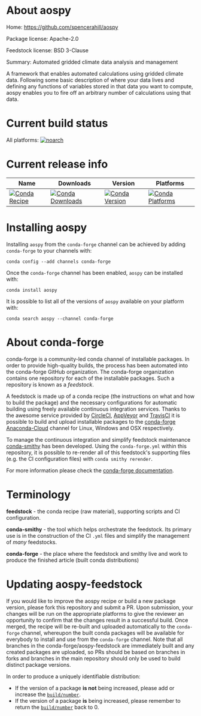 About aospy
===========

Home: https://github.com/spencerahill/aospy

Package license: Apache-2.0

Feedstock license: BSD 3-Clause

Summary: Automated gridded climate data analysis and management

A framework that enables automated calculations using gridded
climate data. Following some basic description of where your data
lives and defining any functions of variables stored in that data
you want to compute, aospy enables you to fire off an arbitrary
number of calculations using that data.


Current build status
====================

All platforms:
[![noarch](https://img.shields.io/circleci/project/github/conda-forge/aospy-feedstock/master.svg?label=noarch)](https://circleci.com/gh/conda-forge/aospy-feedstock)

Current release info
====================

| Name | Downloads | Version | Platforms |
| --- | --- | --- | --- |
| [![Conda Recipe](https://img.shields.io/badge/recipe-aospy-green.svg)](https://anaconda.org/conda-forge/aospy) | [![Conda Downloads](https://img.shields.io/conda/dn/conda-forge/aospy.svg)](https://anaconda.org/conda-forge/aospy) | [![Conda Version](https://img.shields.io/conda/vn/conda-forge/aospy.svg)](https://anaconda.org/conda-forge/aospy) | [![Conda Platforms](https://img.shields.io/conda/pn/conda-forge/aospy.svg)](https://anaconda.org/conda-forge/aospy) |

Installing aospy
================

Installing `aospy` from the `conda-forge` channel can be achieved by adding `conda-forge` to your channels with:

```
conda config --add channels conda-forge
```

Once the `conda-forge` channel has been enabled, `aospy` can be installed with:

```
conda install aospy
```

It is possible to list all of the versions of `aospy` available on your platform with:

```
conda search aospy --channel conda-forge
```


About conda-forge
=================

conda-forge is a community-led conda channel of installable packages.
In order to provide high-quality builds, the process has been automated into the
conda-forge GitHub organization. The conda-forge organization contains one repository
for each of the installable packages. Such a repository is known as a *feedstock*.

A feedstock is made up of a conda recipe (the instructions on what and how to build
the package) and the necessary configurations for automatic building using freely
available continuous integration services. Thanks to the awesome service provided by
[CircleCI](https://circleci.com/), [AppVeyor](http://www.appveyor.com/)
and [TravisCI](https://travis-ci.org/) it is possible to build and upload installable
packages to the [conda-forge](https://anaconda.org/conda-forge)
[Anaconda-Cloud](http://docs.anaconda.org/) channel for Linux, Windows and OSX respectively.

To manage the continuous integration and simplify feedstock maintenance
[conda-smithy](http://github.com/conda-forge/conda-smithy) has been developed.
Using the ``conda-forge.yml`` within this repository, it is possible to re-render all of
this feedstock's supporting files (e.g. the CI configuration files) with ``conda smithy rerender``.

For more information please check the [conda-forge documentation](https://conda-forge.org/docs/).

Terminology
===========

**feedstock** - the conda recipe (raw material), supporting scripts and CI configuration.

**conda-smithy** - the tool which helps orchestrate the feedstock.
                   Its primary use is in the construction of the CI ``.yml`` files
                   and simplify the management of *many* feedstocks.

**conda-forge** - the place where the feedstock and smithy live and work to
                  produce the finished article (built conda distributions)


Updating aospy-feedstock
========================

If you would like to improve the aospy recipe or build a new
package version, please fork this repository and submit a PR. Upon submission,
your changes will be run on the appropriate platforms to give the reviewer an
opportunity to confirm that the changes result in a successful build. Once
merged, the recipe will be re-built and uploaded automatically to the
`conda-forge` channel, whereupon the built conda packages will be available for
everybody to install and use from the `conda-forge` channel.
Note that all branches in the conda-forge/aospy-feedstock are
immediately built and any created packages are uploaded, so PRs should be based
on branches in forks and branches in the main repository should only be used to
build distinct package versions.

In order to produce a uniquely identifiable distribution:
 * If the version of a package **is not** being increased, please add or increase
   the [``build/number``](http://conda.pydata.org/docs/building/meta-yaml.html#build-number-and-string).
 * If the version of a package **is** being increased, please remember to return
   the [``build/number``](http://conda.pydata.org/docs/building/meta-yaml.html#build-number-and-string)
   back to 0.